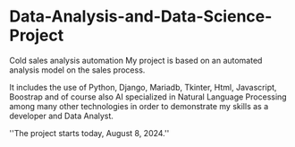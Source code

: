 # Data-Analysis-and-Data-Science-Project
Cold sales analysis automation
My project is based on an automated analysis model on the sales process.

It includes the use of Python, Django, Mariadb, Tkinter, Html, Javascript, Boostrap and of course also AI specialized in Natural Language Processing among many other technologies in order to demonstrate my skills as a developer and Data Analyst.

''The project starts today, August 8, 2024.''
